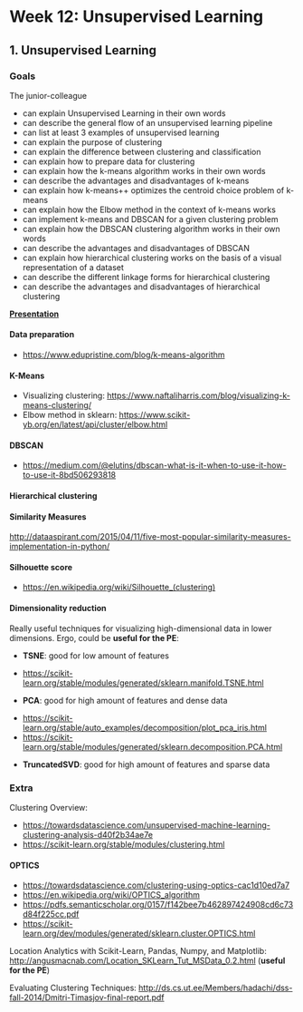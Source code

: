 # Week 12: Unsupervised Learning

## 1. Unsupervised Learning
### Goals
The junior-colleague
* can explain Unsupervised Learning in their own words
* can describe the general flow of an unsupervised learning pipeline
* can list at least 3 examples of unsupervised learning
* can explain the purpose of clustering
* can explain the difference between clustering and classification
* can explain how to prepare data for clustering
* can explain how the k-means algorithm works in their own words
* can describe the advantages and disadvantages of k-means
* can explain how k-means++ optimizes the centroid choice problem of k-means
* can explain how the Elbow method in the context of k-means works
* can implement k-means and DBSCAN for a given clustering problem
* can explain how the DBSCAN clustering algorithm works in their own words
* can describe the advantages and disadvantages of DBSCAN
* can explain how hierarchical clustering works on the basis of a visual representation of a dataset
* can describe the different linkage forms for hierarchical clustering
* can describe the advantages and disadvantages of hierarchical clustering

**[Presentation](Week%2012%20-%20Unsupervised%20Learning.pdf)**

#### Data preparation
- https://www.edupristine.com/blog/k-means-algorithm

#### K-Means
- Visualizing clustering: https://www.naftaliharris.com/blog/visualizing-k-means-clustering/
- Elbow method in sklearn: https://www.scikit-yb.org/en/latest/api/cluster/elbow.html

#### DBSCAN
- https://medium.com/@elutins/dbscan-what-is-it-when-to-use-it-how-to-use-it-8bd506293818

#### Hierarchical clustering

#### Similarity Measures
http://dataaspirant.com/2015/04/11/five-most-popular-similarity-measures-implementation-in-python/

#### Silhouette score
- https://en.wikipedia.org/wiki/Silhouette_(clustering)


#### Dimensionality reduction
Really useful techniques for visualizing high-dimensional data in lower dimensions. Ergo, could be **useful for the PE**:
* **TSNE**: good for low amount of features
- https://scikit-learn.org/stable/modules/generated/sklearn.manifold.TSNE.html
* **PCA**: good for high amount of features and dense data
- https://scikit-learn.org/stable/auto_examples/decomposition/plot_pca_iris.html
- https://scikit-learn.org/stable/modules/generated/sklearn.decomposition.PCA.html
* **TruncatedSVD**: good for high amount of features and sparse data


### Extra
Clustering Overview: 
- https://towardsdatascience.com/unsupervised-machine-learning-clustering-analysis-d40f2b34ae7e
- https://scikit-learn.org/stable/modules/clustering.html

#### OPTICS
- https://towardsdatascience.com/clustering-using-optics-cac1d10ed7a7
- https://en.wikipedia.org/wiki/OPTICS_algorithm
- https://pdfs.semanticscholar.org/0157/f142bee7b462897424908cd6c73d84f225cc.pdf
- https://scikit-learn.org/dev/modules/generated/sklearn.cluster.OPTICS.html

Location Analytics with Scikit-Learn, Pandas, Numpy, and Matplotlib: http://angusmacnab.com/Location_SKLearn_Tut_MSData_0.2.html
(**useful for the PE**)

Evaluating Clustering Techniques: http://ds.cs.ut.ee/Members/hadachi/dss-fall-2014/Dmitri-Timasjov-final-report.pdf
